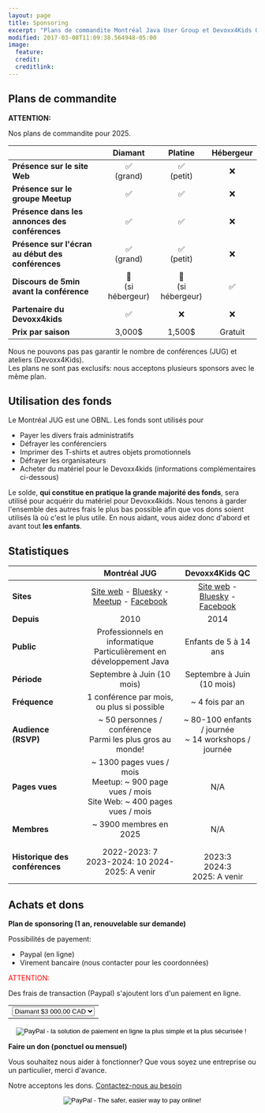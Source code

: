 ```yaml
---
layout: page
title: Sponsoring
excerpt: "Plans de commandite Montréal Java User Group et Devoxx4Kids Québec"
modified: 2017-03-08T11:09:38.564948-05:00
image:
  feature:
  credit:
  creditlink:
---
```


## Plans de commandite

__ATTENTION:__ 

Nos plans de commandite pour 2025.<br/>

|                                                   | __Diamant__   | __Platine__   | __Hébergeur__ |
|---------------------------------------------------|:-------------:|:-------------:|:-------------:|
| __Présence sur le site Web__                      | ✅<br/>(grand)| ✅<br/>(petit)| ❌           |
| __Présence sur le groupe Meetup__                 | ✅            | ✅            | ❌           |
| __Présence dans les annonces des conférences__    | ✅            | ✅            | ❌           |
| __Présence sur l'écran au début des conférences__ | ✅<br/>(grand)| ✅<br/>(petit)| ❌           |
| __Discours de 5min avant la conférence__          | 🏢<br/>(si hébergeur)| 🏢<br/>(si hébergeur)| ✅ |
| __Partenaire du Devoxx4kids__                     | ✅<br/>       | ❌             | ❌           |
| __Prix par saison__                               | 3,000$        | 1,500$        | Gratuit       |

Nous ne pouvons pas pas garantir le nombre de conférences (JUG) et ateliers (Devoxx4Kids).
<br>Les plans ne sont pas exclusifs: nous acceptons plusieurs sponsors avec le même plan.

## Utilisation des fonds

Le Montréal JUG est une OBNL. Les fonds sont utilisés pour
* Payer les divers frais administratifs
* Défrayer les conférenciers
* Imprimer des T-shirts et autres objets promotionnels
* Défrayer les organisateurs
* Acheter du matériel pour le Devoxx4kids (informations complémentaires ci-dessous)

Le solde, **qui constitue en pratique la grande majorité des fonds**, sera utilisé pour acquérir du matériel pour Devoxx4kids. 
Nous tenons à garder l'ensemble des autres frais le plus bas possible afin que vos dons soient utilisés là 
où c'est le plus utile. 
En nous aidant, vous aidez donc d'abord et avant tout **les enfants**.

## Statistiques

|  |                                                                                               __Montréal JUG__                                                                                                |                                                               __Devoxx4Kids QC__                                                               |
|--------------------------------|:-------------------------------------------------------------------------------------------------------------------------------------------------------------------------------------------------------------:|:----------------------------------------------------------------------------------------------------------------------------------------------:|
| __Sites__ | [Site web](https://montreal-jug.org) - [Bluesky](https://web-cdn.bsky.app/profile/montrealjug.org) - [Meetup](https://www.meetup.com/montreal-jug) - [Facebook](https://facebook.com/Montreal-Java-User-Group-145299602245793) | [Site web](https://www.devoxx4kids.org/quebec) - [Bluesky](https://bsky.app/profile/devoxx4kidsqc.bsky.social) - [Facebook](https://facebook.com/Devoxx4KidsQC) |
| __Depuis__ |                                                                                                     2010                                                                                                      |                                                                      2014                                                                      |
| __Public__ |                                                                   Professionnels en informatique<br>Particulièrement en développement Java                                                                    |                                                             Enfants de 5 à 14 ans                                                              |
| __Période__ |                                                                                          Septembre à Juin (10 mois)                                                                                           |                                                           Septembre à Juin (10 mois)                                                           |
| __Fréquence__ |                                                                                  1 conférence par mois, ou plus si possible                                                                                   |                                                                ~ 4 fois par an                                                                 |
| __Audience (RSVP)__ |                                                                         ~ 50 personnes / conférence<br>Parmi les plus gros au monde!                                                                          |                                            ~ 80-100 enfants / journée<br> ~ 14 workshops / journée                                             |
| __Pages vues__ |                                                        ~ 1300 pages vues / mois<br>Meetup: ~ 900 page vues / mois<br>Site Web: ~ 400 pages vues / mois                                                        |                                                                      N/A                                                                       |
| __Membres__ |                                                                                          ~ 3900 membres en 2025<br>                                                                                           |                                                                      N/A                                                                       |
| __Historique des conférences__ |                                                                               2022-2023: 7<br>2023-2024: 10 2024-2025: A venir                                                                                |                                                     <br>2023:3<br>2024:3<br>2025: A venir                                                      |

## Achats et dons

__Plan de sponsoring (1 an, renouvelable sur demande)__

Possibilités de payement: 
 - Paypal (en ligne)
 - Virement bancaire (nous contacter pour les coordonnées)

<font color="red">ATTENTION:</font>

Des frais de transaction (Paypal) s'ajoutent lors d'un paiement en ligne.

<div style="text-align:center;">

<form action="https://www.paypal.com/cgi-bin/webscr" method="post" target="_top">
<input type="hidden" name="cmd" value="_s-xclick">
<input type="hidden" name="hosted_button_id" value="3YGLS4V8KJBBL">
<input type="hidden" name="on0" value="Sponsoring Plan">
<input type="hidden" name="currency_code" value="CAD">
<table><tr><td style="border: none;">
<select name="os0">
  <option value="Diamant">Diamant $3 000,00 CAD</option>
	<option value="Platine">Platine $1 500,00 CAD</option>
</select>
</td></tr></table>
<input type="image" src="https://www.paypalobjects.com/fr_CA/i/btn/btn_paynowCC_LG.gif" border="0" name="submit" alt="PayPal - la solution de paiement en ligne la plus simple et la plus sécurisée !">
<img alt="" border="0" src="https://www.paypalobjects.com/fr_CA/i/scr/pixel.gif" width="1" height="1">
</form>

</div>

__Faire un don (ponctuel ou mensuel)__

Vous souhaitez nous aider à fonctionner? Que vous soyez une entreprise ou un particulier, merci d'avance.

Notre acceptons les dons. <a href="mailto:{{site.owner.email}}">Contactez-nous au besoin</a>

<div style="text-align:center;">
<form action="https://www.paypal.com/cgi-bin/webscr" method="post" target="_top"><input type="hidden" name="cmd" value="_s-xclick"><input type="hidden" name="hosted_button_id" value="9SF24MCFQSW54"><input type="image" src="https://www.paypalobjects.com/en_US/i/btn/btn_donateCC_LG.gif" border="0" name="submit" alt="PayPal - The safer, easier way to pay online!"><img alt="" border="0" src="https://www.paypalobjects.com/fr_CA/i/scr/pixel.gif" width="1" height="1"></form>
</div>
